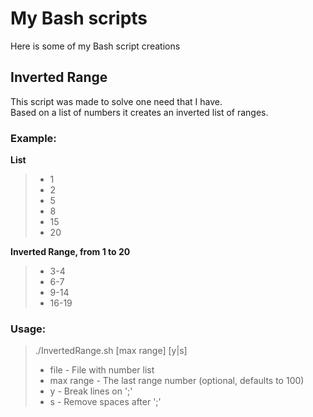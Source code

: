 # My Bash scripts
Here is some of my Bash script creations

## Inverted Range
This script was made to solve one need that I have.\
Based on a list of numbers it creates an inverted list of ranges.

### Example:

**List**
>- 1
>- 2
>- 5
>- 8
>- 15
>- 20

**Inverted Range, from 1 to 20**
>- 3-4
>- 6-7
>- 9-14
>- 16-19

### Usage:
>./InvertedRange.sh <file> [max range] [y|s]
> - file - File with number list
> - max range - The last range number (optional, defaults to 100)
> - y - Break lines on ';'
> - s - Remove spaces after ';'

